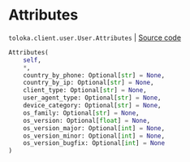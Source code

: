 # Attributes
`toloka.client.user.User.Attributes` | [Source code](https://github.com/Toloka/toloka-kit/blob/v1.0.2/src/client/user.py#L20)

```python
Attributes(
    self,
    *,
    country_by_phone: Optional[str] = None,
    country_by_ip: Optional[str] = None,
    client_type: Optional[str] = None,
    user_agent_type: Optional[str] = None,
    device_category: Optional[str] = None,
    os_family: Optional[str] = None,
    os_version: Optional[float] = None,
    os_version_major: Optional[int] = None,
    os_version_minor: Optional[int] = None,
    os_version_bugfix: Optional[int] = None
)
```

